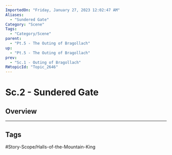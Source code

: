 ```yaml
---
ImportedOn: "Friday, January 27, 2023 12:02:47 AM"
Aliases:
  - "Sundered Gate"
Category: "Scene"
Tags:
  - "Category/Scene"
parent:
  - "Pt.5 - The Outing of Bragollach"
up:
  - "Pt.5 - The Outing of Bragollach"
prev:
  - "Sc.1 - Outing of Bragollach"
RWtopicId: "Topic_2646"
---
```

# Sc.2 - Sundered Gate
## Overview

---
## Tags
#Story-Scope/Halls-of-the-Mountain-King

